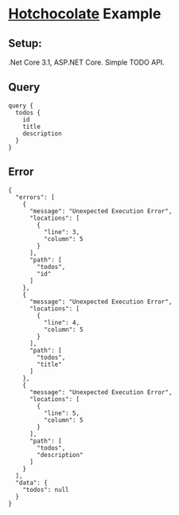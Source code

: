 # [Hotchocolate](https://hotchocolate.io) Example

## Setup:

.Net Core 3.1, ASP.NET Core. Simple TODO API.

## Query

```
query {
  todos {
  	id
    title
    description
  }
}
```

## Error

```
{
  "errors": [
    {
      "message": "Unexpected Execution Error",
      "locations": [
        {
          "line": 3,
          "column": 5
        }
      ],
      "path": [
        "todos",
        "id"
      ]
    },
    {
      "message": "Unexpected Execution Error",
      "locations": [
        {
          "line": 4,
          "column": 5
        }
      ],
      "path": [
        "todos",
        "title"
      ]
    },
    {
      "message": "Unexpected Execution Error",
      "locations": [
        {
          "line": 5,
          "column": 5
        }
      ],
      "path": [
        "todos",
        "description"
      ]
    }
  ],
  "data": {
    "todos": null
  }
}
```

